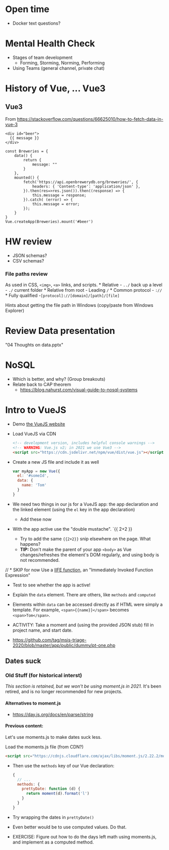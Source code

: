 # Open time
  - Docker text questions?

# Mental Health Check
  - Stages of team development
    - Forming, Storming, Norming, Performing
  - Using Teams (general channel, private chat)

<!-- # Schema?
  * Two groups should present their proposed schema.
    - Make sure at least one NoSQL and one RDMS
    - Which is better?
    - What will we use?

  * For now, access the JSON stubs available via Canvas modules page -->

# History of Vue, ... Vue3

## Vue3

From https://stackoverflow.com/questions/66625010/how-to-fetch-data-in-vue-3

```
<div id="beer">
  {{ message }}
</div>

const Breweries = {
    data() {
        return {
            message: ""
        }
    },
    mounted() {
        fetch('https://api.openbrewerydb.org/breweries/', {
            headers: { 'Content-type': 'application/json' },
        }).then(res=>res.json()).then((response) => {
            this.message = response;
        }).catch( (error) => {
            this.message = error;
        });
    }
}
Vue.createApp(Breweries).mount('#beer')
```

# HW review

  - JSON schemas?
  - CSV schemas?

### File paths review

As used in CSS, `<img>`, `<a>` links, and scripts.
    * Relative
        - `../` back up a level
        - `./` current folder
    * Relative from root
        - Leading `/`
    * Common protocol
        - `://`
    * Fully qualified
        -`[protocol]://[domain]/[path]/[file]`

Hints about getting the file path in Windows (copy/paste from Windows Explorer)

# Review Data presentation
  "04 Thoughts on data.pptx"

# NoSQL

  * Which is better, and why? (Group breakouts)
  * Relate back to CAP theorem
    - https://blog.nahurst.com/visual-guide-to-nosql-systems


# Intro to VueJS

  * Demo [the VueJS website]()

  * Load VueJS via CDN

    ```html
    <!-- development version, includes helpful console warnings -->
    <!-- WARNING: Vue.js v2; in 2021 we use Vue3 -->
    <script src="https://cdn.jsdelivr.net/npm/vue/dist/vue.js"></script>
    ```

  * Create a new JS file and include it as well
    ```js
    var myApp = new Vue({
      el: '#someId',
      data: {
        name: 'Tom'
      }
    }
    ```

  * We need two things in our js for a VueJS app: the app declaration and the linked element (using the `el` key in the app declaration)
    - Add these now

  * With the app active use the "double mustache".  `{{ 2+2 }}
    - Try to add the same `{{2+2}}` snip elsewhere on the page. What happens?
    - **TIP:** Don't make the parent of your app `<body>` as Vue changes/refreshes the element's DOM regularly, and using body is not recommended.

  // * SKIP for now Use a [IIFE function](https://en.wikipedia.org/wiki/Immediately-invoked_function_expression), an "Immediately Invoked Function Expression"

  * Test to see whether the app is active!

  * Explain the `data` element. There are others, like `methods` and `computed`

  * Elements within `data` can be accessed directly as if HTML were simply a template. For example, `<span>{{name}}</span>` becomes `<span>Tom</span>`.

  * ACTIVITY: Take a moment and (using the provided JSON stub) fill in project name, and start date.
  * https://github.com/tag/msis-triage-2020/blob/master/app/public/dummy/pt-one.php

## Dates suck

###

### Old Stuff (for historical interst)
_This section is retained, but we won't be using moment.js in 2021._ It's been retired, and is no longer recommended for new projects.

#### Alternatives to moment.js

* https://day.js.org/docs/en/parse/string

#### Previous content:

Let's use moments.js to make dates suck less.

Load the moments.js file (from CDN?)

  ```html
  <script src="https://cdnjs.cloudflare.com/ajax/libs/moment.js/2.22.2/moment.min.js"></script>
  ```

* Then use the `methods` key of our Vue declaration:

  ```js
  {
    // ...
    methods: {
      prettyDate: function (d) {
        return moment(d).format('l')
      }
    }
  }
  ````

* Try wrapping the dates in `prettyDate()`

* Even better would be to use computed values. Do that.

* EXERCISE: Figure out how to do the days left math using moments.js, and implement as a computed method.
